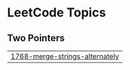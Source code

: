 <!---LeetCode Topics Start-->

# LeetCode Topics

## Two Pointers
|  |
| ------------- |
| [1768-merge-strings-alternately](https://github.com/AqibNiazi/LeetCode_2025/tree/main/1768-merge-strings-alternately) |

<!---LeetCode Topics End-->
